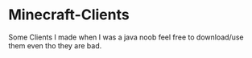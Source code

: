 # Minecraft-Clients
Some Clients I made when I was a java noob feel free to download/use them even tho they are bad.
